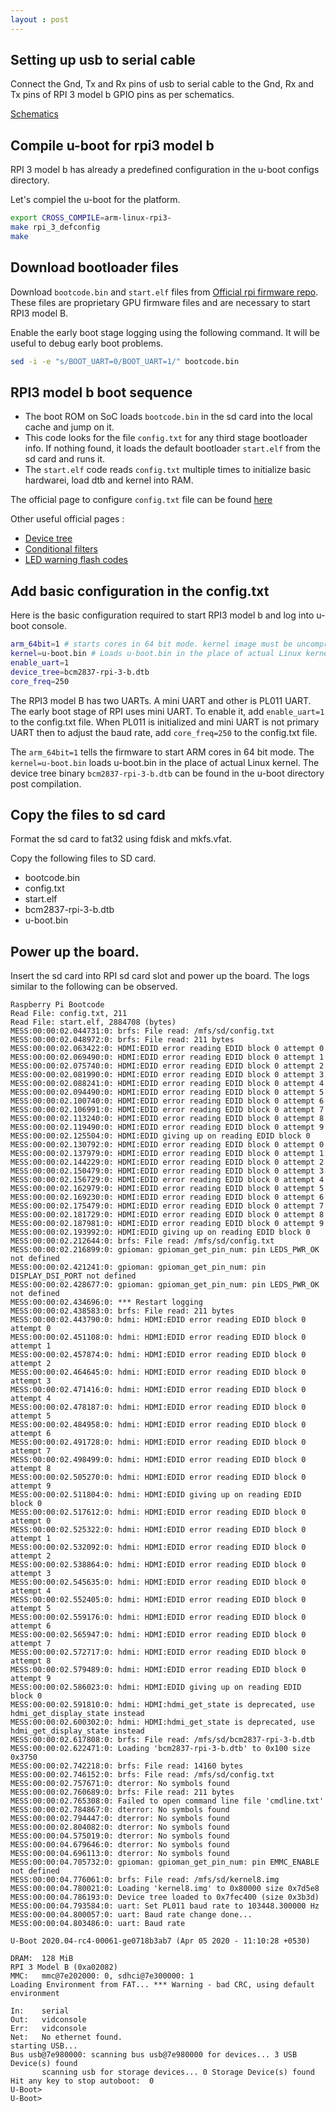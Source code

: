 ```yaml
---
layout : post
---
```

## Setting up usb to serial cable

Connect the Gnd, Tx and Rx pins of usb to serial cable to the Gnd, Rx and Tx pins of RPI 3 model b GPIO pins as per schematics.

[Schematics](https://www.raspberrypi.org/documentation/hardware/raspberrypi/schematics/rpi_SCH_3b_1p2_reduced.pdf)

## Compile u-boot for rpi3 model b
RPI 3 model b has already a predefined configuration in the u-boot configs directory.

Let's compiel the u-boot for the platform.

```bash
export CROSS_COMPILE=arm-linux-rpi3-
make rpi_3_defconfig
make
```
## Download bootloader files
Download `bootcode.bin` and `start.elf` files from [Official rpi firmware repo](https://github.com/raspberrypi/firmware/tree/master/boot). These files are proprietary GPU firmware files and are necessary to start RPI3 model B.

Enable the early boot stage logging using the following command. It will be useful to debug early boot problems.
```bash
sed -i -e "s/BOOT_UART=0/BOOT_UART=1/" bootcode.bin
```
## RPI3 model b boot sequence

 - The boot ROM on SoC loads `bootcode.bin` in the sd card into the local cache and jump on it.
 - This code looks for the file `config.txt` for any third stage bootloader info. If nothing found, it loads the default bootloader `start.elf` from the sd card and runs it.
 - The `start.elf` code reads `config.txt` multiple times to initialize basic hardwarei, load dtb and kernel into RAM.

The official page to configure `config.txt` file can be found [here](https://www.raspberrypi.org/documentation/configuration/config-txt/README.md)

Other useful official pages :
 - [Device tree](https://www.raspberrypi.org/documentation/configuration/device-tree.md)
 - [Conditional filters](https://www.raspberrypi.org/documentation/configuration/config-txt/conditional.md)
 - [LED warning flash codes](https://www.raspberrypi.org/documentation/configuration/led_blink_warnings.md)

## Add basic configuration in the config.txt

Here is the basic configuration required to start RPI3 model b and log into u-boot console.
```bash
arm_64bit=1 # starts cores in 64 bit mode. kernel image must be uncompressed.
kernel=u-boot.bin # Loads u-boot.bin in the place of actual Linux kernel
enable_uart=1
device_tree=bcm2837-rpi-3-b.dtb
core_freq=250
```
The RPI3 model B has two UARTs. A mini UART and other is PL011 UART. The early boot stage of RPI uses mini UART. To enable it, add `enable_uart=1` to the config.txt file. When PL011 is initialized and mini UART is not primary UART then to adjust the baud rate, add `core_freq=250` to the config.txt file.

The `arm_64bit=1` tells the firmware to start ARM cores in 64 bit mode. The `kernel=u-boot.bin` loads u-boot.bin in the place of actual Linux kernel. The device tree binary `bcm2837-rpi-3-b.dtb` can be found in the u-boot directory post compilation.

## Copy the files to sd card
Format the sd card to fat32 using fdisk and mkfs.vfat.

Copy the following files to SD card.
 - bootcode.bin
 - config.txt
 - start.elf
 - bcm2837-rpi-3-b.dtb
 - u-boot.bin

## Power up the board.
Insert the sd card into RPI sd card slot and power up the board. The logs similar to the following can be observed.
```
Raspberry Pi Bootcode
Read File: config.txt, 211
Read File: start.elf, 2884708 (bytes)
MESS:00:00:02.044731:0: brfs: File read: /mfs/sd/config.txt
MESS:00:00:02.048972:0: brfs: File read: 211 bytes
MESS:00:00:02.063422:0: HDMI:EDID error reading EDID block 0 attempt 0
MESS:00:00:02.069490:0: HDMI:EDID error reading EDID block 0 attempt 1
MESS:00:00:02.075740:0: HDMI:EDID error reading EDID block 0 attempt 2
MESS:00:00:02.081990:0: HDMI:EDID error reading EDID block 0 attempt 3
MESS:00:00:02.088241:0: HDMI:EDID error reading EDID block 0 attempt 4
MESS:00:00:02.094490:0: HDMI:EDID error reading EDID block 0 attempt 5
MESS:00:00:02.100740:0: HDMI:EDID error reading EDID block 0 attempt 6
MESS:00:00:02.106991:0: HDMI:EDID error reading EDID block 0 attempt 7
MESS:00:00:02.113240:0: HDMI:EDID error reading EDID block 0 attempt 8
MESS:00:00:02.119490:0: HDMI:EDID error reading EDID block 0 attempt 9
MESS:00:00:02.125504:0: HDMI:EDID giving up on reading EDID block 0
MESS:00:00:02.130792:0: HDMI:EDID error reading EDID block 0 attempt 0
MESS:00:00:02.137979:0: HDMI:EDID error reading EDID block 0 attempt 1
MESS:00:00:02.144229:0: HDMI:EDID error reading EDID block 0 attempt 2
MESS:00:00:02.150479:0: HDMI:EDID error reading EDID block 0 attempt 3
MESS:00:00:02.156729:0: HDMI:EDID error reading EDID block 0 attempt 4
MESS:00:00:02.162979:0: HDMI:EDID error reading EDID block 0 attempt 5
MESS:00:00:02.169230:0: HDMI:EDID error reading EDID block 0 attempt 6
MESS:00:00:02.175479:0: HDMI:EDID error reading EDID block 0 attempt 7
MESS:00:00:02.181729:0: HDMI:EDID error reading EDID block 0 attempt 8
MESS:00:00:02.187981:0: HDMI:EDID error reading EDID block 0 attempt 9
MESS:00:00:02.193992:0: HDMI:EDID giving up on reading EDID block 0
MESS:00:00:02.212644:0: brfs: File read: /mfs/sd/config.txt
MESS:00:00:02.216899:0: gpioman: gpioman_get_pin_num: pin LEDS_PWR_OK not defined
MESS:00:00:02.421241:0: gpioman: gpioman_get_pin_num: pin DISPLAY_DSI_PORT not defined
MESS:00:00:02.428677:0: gpioman: gpioman_get_pin_num: pin LEDS_PWR_OK not defined
MESS:00:00:02.434696:0: *** Restart logging
MESS:00:00:02.438583:0: brfs: File read: 211 bytes
MESS:00:00:02.443790:0: hdmi: HDMI:EDID error reading EDID block 0 attempt 0
MESS:00:00:02.451108:0: hdmi: HDMI:EDID error reading EDID block 0 attempt 1
MESS:00:00:02.457874:0: hdmi: HDMI:EDID error reading EDID block 0 attempt 2
MESS:00:00:02.464645:0: hdmi: HDMI:EDID error reading EDID block 0 attempt 3
MESS:00:00:02.471416:0: hdmi: HDMI:EDID error reading EDID block 0 attempt 4
MESS:00:00:02.478187:0: hdmi: HDMI:EDID error reading EDID block 0 attempt 5
MESS:00:00:02.484958:0: hdmi: HDMI:EDID error reading EDID block 0 attempt 6
MESS:00:00:02.491728:0: hdmi: HDMI:EDID error reading EDID block 0 attempt 7
MESS:00:00:02.498499:0: hdmi: HDMI:EDID error reading EDID block 0 attempt 8
MESS:00:00:02.505270:0: hdmi: HDMI:EDID error reading EDID block 0 attempt 9
MESS:00:00:02.511804:0: hdmi: HDMI:EDID giving up on reading EDID block 0
MESS:00:00:02.517612:0: hdmi: HDMI:EDID error reading EDID block 0 attempt 0
MESS:00:00:02.525322:0: hdmi: HDMI:EDID error reading EDID block 0 attempt 1
MESS:00:00:02.532092:0: hdmi: HDMI:EDID error reading EDID block 0 attempt 2
MESS:00:00:02.538864:0: hdmi: HDMI:EDID error reading EDID block 0 attempt 3
MESS:00:00:02.545635:0: hdmi: HDMI:EDID error reading EDID block 0 attempt 4
MESS:00:00:02.552405:0: hdmi: HDMI:EDID error reading EDID block 0 attempt 5
MESS:00:00:02.559176:0: hdmi: HDMI:EDID error reading EDID block 0 attempt 6
MESS:00:00:02.565947:0: hdmi: HDMI:EDID error reading EDID block 0 attempt 7
MESS:00:00:02.572717:0: hdmi: HDMI:EDID error reading EDID block 0 attempt 8
MESS:00:00:02.579489:0: hdmi: HDMI:EDID error reading EDID block 0 attempt 9
MESS:00:00:02.586023:0: hdmi: HDMI:EDID giving up on reading EDID block 0
MESS:00:00:02.591810:0: hdmi: HDMI:hdmi_get_state is deprecated, use hdmi_get_display_state instead
MESS:00:00:02.600302:0: hdmi: HDMI:hdmi_get_state is deprecated, use hdmi_get_display_state instead
MESS:00:00:02.617808:0: brfs: File read: /mfs/sd/bcm2837-rpi-3-b.dtb
MESS:00:00:02.622471:0: Loading 'bcm2837-rpi-3-b.dtb' to 0x100 size 0x3750
MESS:00:00:02.742218:0: brfs: File read: 14160 bytes
MESS:00:00:02.746152:0: brfs: File read: /mfs/sd/config.txt
MESS:00:00:02.757671:0: dterror: No symbols found
MESS:00:00:02.760689:0: brfs: File read: 211 bytes
MESS:00:00:02.765308:0: Failed to open command line file 'cmdline.txt'
MESS:00:00:02.784867:0: dterror: No symbols found
MESS:00:00:02.794447:0: dterror: No symbols found
MESS:00:00:02.804082:0: dterror: No symbols found
MESS:00:00:04.575019:0: dterror: No symbols found
MESS:00:00:04.679646:0: dterror: No symbols found
MESS:00:00:04.696113:0: dterror: No symbols found
MESS:00:00:04.705732:0: gpioman: gpioman_get_pin_num: pin EMMC_ENABLE not defined
MESS:00:00:04.776061:0: brfs: File read: /mfs/sd/kernel8.img
MESS:00:00:04.780021:0: Loading 'kernel8.img' to 0x80000 size 0x7d5e8
MESS:00:00:04.786193:0: Device tree loaded to 0x7fec400 (size 0x3b3d)
MESS:00:00:04.793584:0: uart: Set PL011 baud rate to 103448.300000 Hz
MESS:00:00:04.800057:0: uart: Baud rate change done...
MESS:00:00:04.803486:0: uart: Baud rate

U-Boot 2020.04-rc4-00061-ge0718b3ab7 (Apr 05 2020 - 11:10:28 +0530)

DRAM:  128 MiB
RPI 3 Model B (0xa02082)
MMC:   mmc@7e202000: 0, sdhci@7e300000: 1
Loading Environment from FAT... *** Warning - bad CRC, using default environment

In:    serial
Out:   vidconsole
Err:   vidconsole
Net:   No ethernet found.
starting USB...
Bus usb@7e980000: scanning bus usb@7e980000 for devices... 3 USB Device(s) found
       scanning usb for storage devices... 0 Storage Device(s) found
Hit any key to stop autoboot:  0
U-Boot>
U-Boot>
```
